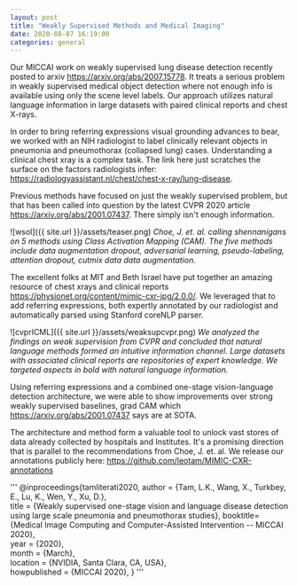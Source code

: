 ```yaml
---
layout: post
title: "Weakly Supervised Methods and Medical Imaging"
date: 2020-08-07 16:19:00
categories: general
---
```


Our MICCAI work on weakly supervised lung disease detection recently posted to arxiv <https://arxiv.org/abs/2007.15778>.  It treats a serious problem in weakly supervised medical object detection where not enough info is available using only the scene level labels.  Our approach utilizes natural language information in large datasets with paired clinical reports and chest X-rays.

In order to bring referring expressions visual grounding advances to bear, we worked with an NIH radiologist to label clinically relevant objects in pneumonia and pneumothorax (collapsed lung) cases. Understanding a clinical chest xray is a complex task. The link here just scratches the surface on the factors radiologists infer: <https://radiologyassistant.nl/chest/chest-x-ray/lung-disease>.  

Previous methods have focused on just the weakly supervised problem, but that has been called into question by the latest CVPR 2020 article <https://arxiv.org/abs/2001.07437>. There simply isn't enough information.

![wsol]({{ site.url }}/assets/teaser.png)
*Choe, J. et. al. calling shennanigans on 5 methods using Class Activation Mapping (CAM). The five methods include data augmentation dropout, adversarial learning, pseudo-labeling, attention dropout, cutmix data data augmentation.*

The excellent folks at MIT and Beth Israel have put together an amazing resource of chest xrays and clinical reports <https://physionet.org/content/mimic-cxr-jpg/2.0.0/>. We leveraged that to add referring expressions, both expertly annotated by our radiologist and automatically parsed using Stanford coreNLP parser.

![cvprICML]({{ site.url }}/assets/weaksupcvpr.png)
*We analyzed the findings on weak supervision from CVPR and concluded that natural language methods formed an intuitive information channel. Large datasets with associated clinical reports are repositories of expert knowledge.  We targeted aspects in bold with natural language information.*

Using referring expressions and a combined one-stage vision-language detection architecture, we were able to show improvements over strong weakly supervised baselines, grad CAM which <https://arxiv.org/abs/2001.07437> says are at SOTA.

The architecture and method form a valuable tool to unlock vast stores of data already collected by hospitals and Institutes. It's a promising direction that is parallel to the recommendations from Choe, J. et. al. We release our annotations publicly here: <https://github.com/leotam/MIMIC-CXR-annotations>

'''
@inproceedings{tamliterati2020,
        author = {Tam, L.K., Wang, X., Turkbey, E., Lu, K., Wen, Y., Xu, D.},    
        title = {Weakly supervised one-stage vision and language disease detection using large scale pneumonia and pneumothorax studies},
        booktitle={Medical Image Computing and Computer-Assisted Intervention -- MICCAI 2020},    
        year = {2020},    
        month = {March},    
        location = {NVIDIA, Santa Clara, CA, USA},     
        howpublished = {MICCAI 2020},
}
'''